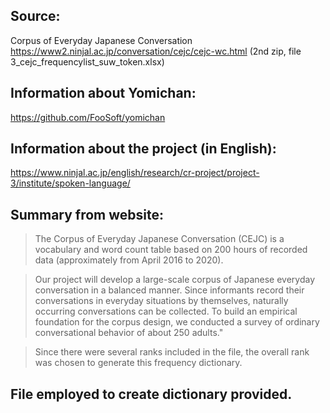 ## Source:
Corpus of Everyday Japanese Conversation https://www2.ninjal.ac.jp/conversation/cejc/cejc-wc.html (2nd zip, file 3_cejc_frequencylist_suw_token.xlsx)

## Information about Yomichan:
https://github.com/FooSoft/yomichan

## Information about the project (in English):
https://www.ninjal.ac.jp/english/research/cr-project/project-3/institute/spoken-language/

## Summary from website:
>The Corpus of Everyday Japanese Conversation (CEJC) is a vocabulary and word count table based on 200 hours of recorded data (approximately from April 2016 to 2020).

>Our project will develop a large-scale corpus of Japanese everyday conversation in a balanced manner. Since informants record their conversations in everyday situations by themselves, naturally occurring conversations can be collected. To build an empirical foundation for the corpus design, we conducted a survey of ordinary conversational behavior of about 250 adults."

>Since there were several ranks included in the file, the overall rank was chosen to generate this frequency dictionary.

## File employed to create dictionary provided.
